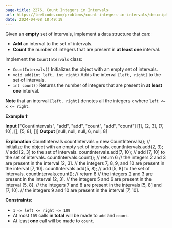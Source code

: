 ```yaml
---
page-title: 2276. Count Integers in Intervals
url: https://leetcode.com/problems/count-integers-in-intervals/description/
date: 2024-04-08 18:49:19
---
```

Given an **empty** set of intervals, implement a data structure that can:

-   **Add** an interval to the set of intervals.
-   **Count** the number of integers that are present in **at least one** interval.

Implement the `CountIntervals` class:

-   `CountIntervals()` Initializes the object with an empty set of intervals.
-   `void add(int left, int right)` Adds the interval `[left, right]` to the set of intervals.
-   `int count()` Returns the number of integers that are present in **at least one** interval.

**Note** that an interval `[left, right]` denotes all the integers `x` where `left <= x <= right`.

**Example 1:**

**Input**
\["CountIntervals", "add", "add", "count", "add", "count"\]
\[\[\], \[2, 3\], \[7, 10\], \[\], \[5, 8\], \[\]\]
**Output**
\[null, null, null, 6, null, 8\]

**Explanation**
CountIntervals countIntervals = new CountIntervals(); // initialize the object with an empty set of intervals. 
countIntervals.add(2, 3);  // add \[2, 3\] to the set of intervals.
countIntervals.add(7, 10); // add \[7, 10\] to the set of intervals.
countIntervals.count();    // return 6
                           // the integers 2 and 3 are present in the interval \[2, 3\].
                           // the integers 7, 8, 9, and 10 are present in the interval \[7, 10\].
countIntervals.add(5, 8);  // add \[5, 8\] to the set of intervals.
countIntervals.count();    // return 8
                           // the integers 2 and 3 are present in the interval \[2, 3\].
                           // the integers 5 and 6 are present in the interval \[5, 8\].
                           // the integers 7 and 8 are present in the intervals \[5, 8\] and \[7, 10\].
                           // the integers 9 and 10 are present in the interval \[7, 10\].

**Constraints:**

-   `1 <= left <= right <= 109`
-   At most `105` calls **in total** will be made to `add` and `count`.
-   At least **one** call will be made to `count`.
